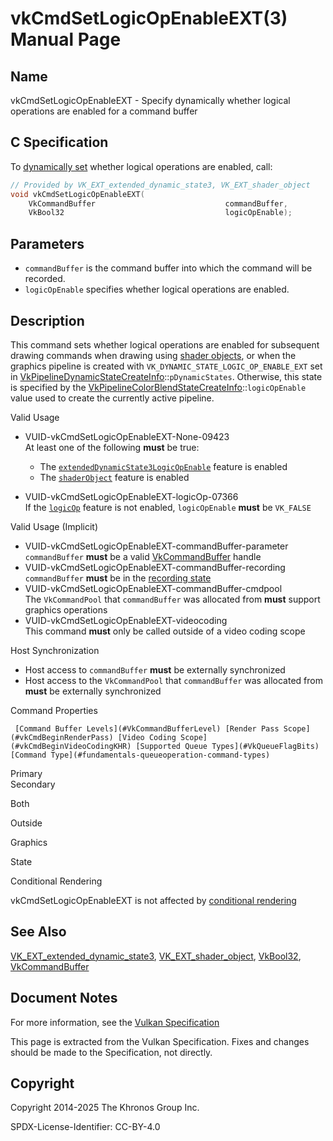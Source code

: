 # vkCmdSetLogicOpEnableEXT(3) Manual Page

## Name

vkCmdSetLogicOpEnableEXT - Specify dynamically whether logical operations are enabled for a command buffer



## [](#_c_specification)C Specification

To [dynamically set](https://registry.khronos.org/vulkan/specs/latest/html/vkspec.html#pipelines-dynamic-state) whether logical operations are enabled, call:

```c++
// Provided by VK_EXT_extended_dynamic_state3, VK_EXT_shader_object
void vkCmdSetLogicOpEnableEXT(
    VkCommandBuffer                             commandBuffer,
    VkBool32                                    logicOpEnable);
```

## [](#_parameters)Parameters

- `commandBuffer` is the command buffer into which the command will be recorded.
- `logicOpEnable` specifies whether logical operations are enabled.

## [](#_description)Description

This command sets whether logical operations are enabled for subsequent drawing commands when drawing using [shader objects](https://registry.khronos.org/vulkan/specs/latest/html/vkspec.html#shaders-objects), or when the graphics pipeline is created with `VK_DYNAMIC_STATE_LOGIC_OP_ENABLE_EXT` set in [VkPipelineDynamicStateCreateInfo](https://registry.khronos.org/vulkan/specs/latest/man/html/VkPipelineDynamicStateCreateInfo.html)::`pDynamicStates`. Otherwise, this state is specified by the [VkPipelineColorBlendStateCreateInfo](https://registry.khronos.org/vulkan/specs/latest/man/html/VkPipelineColorBlendStateCreateInfo.html)::`logicOpEnable` value used to create the currently active pipeline.

Valid Usage

- [](#VUID-vkCmdSetLogicOpEnableEXT-None-09423)VUID-vkCmdSetLogicOpEnableEXT-None-09423  
  At least one of the following **must** be true:
  
  - The [`extendedDynamicState3LogicOpEnable`](#features-extendedDynamicState3LogicOpEnable) feature is enabled
  - The [`shaderObject`](#features-shaderObject) feature is enabled
- [](#VUID-vkCmdSetLogicOpEnableEXT-logicOp-07366)VUID-vkCmdSetLogicOpEnableEXT-logicOp-07366  
  If the [`logicOp`](https://registry.khronos.org/vulkan/specs/latest/html/vkspec.html#features-logicOp) feature is not enabled, `logicOpEnable` **must** be `VK_FALSE`

Valid Usage (Implicit)

- [](#VUID-vkCmdSetLogicOpEnableEXT-commandBuffer-parameter)VUID-vkCmdSetLogicOpEnableEXT-commandBuffer-parameter  
  `commandBuffer` **must** be a valid [VkCommandBuffer](https://registry.khronos.org/vulkan/specs/latest/man/html/VkCommandBuffer.html) handle
- [](#VUID-vkCmdSetLogicOpEnableEXT-commandBuffer-recording)VUID-vkCmdSetLogicOpEnableEXT-commandBuffer-recording  
  `commandBuffer` **must** be in the [recording state](#commandbuffers-lifecycle)
- [](#VUID-vkCmdSetLogicOpEnableEXT-commandBuffer-cmdpool)VUID-vkCmdSetLogicOpEnableEXT-commandBuffer-cmdpool  
  The `VkCommandPool` that `commandBuffer` was allocated from **must** support graphics operations
- [](#VUID-vkCmdSetLogicOpEnableEXT-videocoding)VUID-vkCmdSetLogicOpEnableEXT-videocoding  
  This command **must** only be called outside of a video coding scope

Host Synchronization

- Host access to `commandBuffer` **must** be externally synchronized
- Host access to the `VkCommandPool` that `commandBuffer` was allocated from **must** be externally synchronized

Command Properties

     [Command Buffer Levels](#VkCommandBufferLevel) [Render Pass Scope](#vkCmdBeginRenderPass) [Video Coding Scope](#vkCmdBeginVideoCodingKHR) [Supported Queue Types](#VkQueueFlagBits) [Command Type](#fundamentals-queueoperation-command-types)

Primary  
Secondary

Both

Outside

Graphics

State

Conditional Rendering

vkCmdSetLogicOpEnableEXT is not affected by [conditional rendering](#drawing-conditional-rendering)

## [](#_see_also)See Also

[VK\_EXT\_extended\_dynamic\_state3](https://registry.khronos.org/vulkan/specs/latest/man/html/VK_EXT_extended_dynamic_state3.html), [VK\_EXT\_shader\_object](https://registry.khronos.org/vulkan/specs/latest/man/html/VK_EXT_shader_object.html), [VkBool32](https://registry.khronos.org/vulkan/specs/latest/man/html/VkBool32.html), [VkCommandBuffer](https://registry.khronos.org/vulkan/specs/latest/man/html/VkCommandBuffer.html)

## [](#_document_notes)Document Notes

For more information, see the [Vulkan Specification](https://registry.khronos.org/vulkan/specs/latest/html/vkspec.html#vkCmdSetLogicOpEnableEXT)

This page is extracted from the Vulkan Specification. Fixes and changes should be made to the Specification, not directly.

## [](#_copyright)Copyright

Copyright 2014-2025 The Khronos Group Inc.

SPDX-License-Identifier: CC-BY-4.0